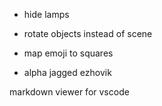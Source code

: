 + hide lamps

+ rotate objects instead of scene

+ map emoji to squares



+ alpha jagged ezhovik

markdown viewer for vscode